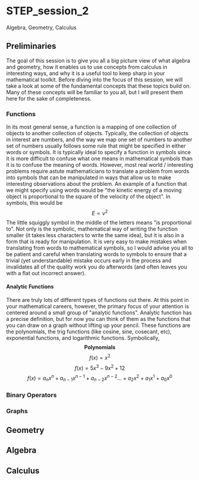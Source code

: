 # STEP_session_2
Algebra, Geometry, Calculus

## Preliminaries
The goal of this session is to give you all a big picture view of what algebra and geometry, how it enables us to use concepts from calculus in interesting ways, and why it is a useful tool to keep sharp in your mathematical toolkit. Before diving into the focus of this session, we will take a look at some of the fundamental concepts that these topics build on. Many of these concepts will be familiar to you all, but I will present them here for the sake of completeness.

### Functions
In its most general sense, a function is a mapping of one collection of objects to another collection of objects. Typically, the collection of objects in interest are numbers, and the way we map one set of numbers to another set of numbers usually follows some rule that might be specified in either words or symbols. It is typically ideal to specify a function in symbols since it is more difficult to confuse what one means in mathematical symbols than it is to confuse the meaning of words. However, most real world / interesting problems require astute mathematicians to translate a problem from words into symbols that can be manipulated in ways that allow us to make interesting observations about the problem. An example of a function that we might specify using words would be "the kinetic energy of a moving object is proportional to the square of the velocity of the object". In symbols, this would be 
$$E \propto v^2$$
The little squiggly symbol in the middle of the letters means "is proportional to". Not only is the symbolic, mathematical way of writing the function smaller (it takes less characters to write the same idea), but it is also in a form that is ready for manipulation. It is very easy to make mistakes when translating from words to mathematical symbols, so I would advise you all to be patient and careful when translating words to symbols to ensure that a trivial (yet understandable) mistake occurs early in the process and invalidates all of the quality work you do afterwords (and often leaves you with a flat out incorrect answer). 

#### Analytic Functions
There are truly lots of different types of functions out there. At this point in your mathematical careers, however, the primary focus of your attention is centered around a small group of "analytic functions". Analytic function has a precise definition, but for now you can think of them as the functions that you can draw on a graph without lifting up your pencil. These functions are the polynomials, the trig functions (like cosine, sine, cosecant, etc), exponential functions, and logarithmic functions. Symbolically, 
$$\textbf{Polynomials}$$
$$f(x) = x^2$$
$$f(x) = 5x^3 - 9x^2 + 12$$
$$f(x) = a_nx^n + a_{n-1}x^{n-1} + a_{n-2}x^{n-2} ... + a_2x^2 + a_1x^1 + a_0x^0$$

### Binary Operators

### Graphs

## Geometry

## Algebra

## Calculus
